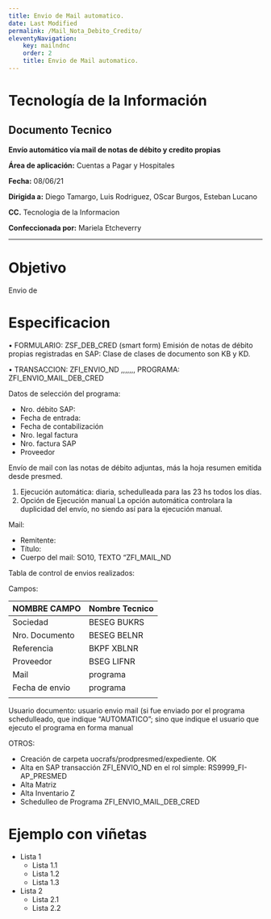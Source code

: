 ```yaml
---
title: Envio de Mail automatico.
date: Last Modified
permalink: /Mail_Nota_Debito_Credito/
eleventyNavigation:
    key: mailndnc
    order: 2
    title: Envio de Mail automatico.
---
```


# Tecnología de la Información
## Documento Tecnico

**Envío automático vía mail de notas de débito y credito propias** 

**Área de aplicación:**	Cuentas a Pagar y Hospitales

**Fecha:** 08/06/21

**Dirigida a:**	Diego Tamargo, Luis Rodriguez, OScar Burgos, Esteban Lucano

**CC.**	Tecnologia de la Informacion

**Confeccionada por:** Mariela Etcheverry

***

# Objetivo
Envio de 

# Especificacion
•	FORMULARIO:  ZSF_DEB_CRED (smart form) 
Emisión de notas de débito propias registradas en SAP: Clase de clases de documento son KB y KD.

•	TRANSACCION: ZFI_ENVIO_ND ,,,,,,,
PROGRAMA: ZFI_ENVIO_MAIL_DEB_CRED

Datos de selección del programa:
* Nro. débito SAP:
* Fecha de entrada:
* Fecha de contabilización
* Nro. legal factura
* Nro. factura SAP 
* Proveedor

Envío de mail con las notas de débito adjuntas, más la hoja resumen emitida desde presmed.
1. Ejecución automática: diaria,  schedulleada para las 23 hs todos los días.
2. Opción de Ejecución manual 
La opción automática controlara la duplicidad del envío, no siendo así para la ejecución manual.



Mail: 
* Remitente:
* Título: 
* Cuerpo del mail: SO10, TEXTO “ZFI_MAIL_ND


Tabla de control de envios realizados: 
	
Campos:

NOMBRE CAMPO | Nombre Tecnico | 
---------|----------|
 Sociedad | BESEG BUKRS | 
 Nro. Documento | BESEG BELNR | 
 Referencia | BKPF XBLNR |
 Proveedor | BSEG LIFNR |
 Mail | programa | 
 Fecha de envio | programa |
 |             |
 
 Usuario documento: usuario envio mail (si fue enviado por el programa schedulleado, que indique “AUTOMATICO”; sino que indique el usuario que ejecuto el programa en forma manual


OTROS: 
* Creación de carpeta uocrafs/prodpresmed/expediente. OK
* Alta en SAP transacción ZFI_ENVIO_ND en el rol simple:  RS9999_FI-AP_PRESMED
* Alta Matriz
* Alta Inventario Z
* Schedulleo de Programa ZFI_ENVIO_MAIL_DEB_CRED







# Ejemplo con viñetas

* Lista 1
  * Lista 1.1
  * Lista 1.2
  * Lista 1.3
* Lista 2
  * Lista 2.1
  * Lista 2.2